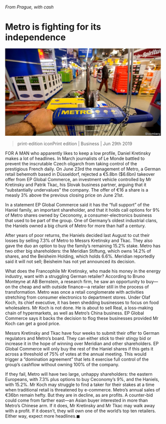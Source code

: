 ###### From Prague, with cash

# Metro is fighting for its independence 

![image](images/20190629_wbp504.jpg) 

> print-edition iconPrint edition | Business | Jun 29th 2019 

FOR A MAN who apparently likes to keep a low profile, Daniel Kretinsky makes a lot of headlines. In March journalists of Le Monde battled to prevent the inscrutable Czech oligarch from taking control of the prestigious French daily. On June 23rd the management of Metro, a German retail behemoth based in Düsseldorf, rejected a €5.8bn ($6.6bn) takeover offer from EP Global Commerce, an investment vehicle controlled by Mr Kretinsky and Patrik Tkac, his Slovak business partner, arguing that it “substantially undervalues” the company. The offer of €16 a share is a measly 3% above the previous closing price on June 21st. 

In a statement EP Global Commerce said it has the “full support” of the Haniel family, an important shareholder, and that it holds call options for 9% of Metro shares owned by Ceconomy, a consumer-electronics business that used to be part of the group. One of Germany’s oldest industrial clans, the Haniels owned a big chunk of Metro for more than half a century. 

After years of poor returns, the Haniels decided last August to cut their losses by selling 7.3% of Metro to Messrs Kretinsky and Tkac. They also gave the duo an option to buy the family’s remaining 15.2% stake. Metro has two other big shareholders: the Meridian Stiftung, which owns 14.2% of shares, and the Beisheim Holding, which holds 6.6%. Meridian reportedly said it will not sell; Beisheim has not yet announced its decision. 

What does the Francophile Mr Kretinsky, who made his money in the energy industry, want with a struggling German retailer? According to Bruno Monteyne at AB Bernstein, a research firm, he saw an opportunity to buy—on the cheap and with outside finance—a retailer still in the process of transformation. Metro was once a retail conglomerate with activities stretching from consumer electronics to department stores. Under Olaf Koch, its chief executive, it has been shedding businesses to focus on food wholesalers. Mr Koch is not done. He is about to sell Real, a loss-making chain of hypermarkets, as well as Metro’s China business. EP Global Commerce says it backs the decision to flog these businesses provided Mr Koch can get a good price. 

Messrs Kretinsky and Tkac have four weeks to submit their offer to German regulators and Metro’s board. They can either stick to their stingy bid or increase it in the hope of winning over Meridian and other shareholders. EP Global Commerce will only buy the rest of the Haniel shares if this gets it across a threshold of 75% of votes at the annual meeting. This would trigger a “domination agreement” that lets it exercise full control of the group’s cashflow without owning 100% of the company. 

If they fail, Metro will have two large, unhappy shareholders: the eastern Europeans, with 7.3% plus options to buy Ceconomy’s 9%, and the Haniels, with 15.2%. Mr Koch may struggle to find a taker for their stakes at a time when traditional retail is threatened by e-commerce. Metro’s annual sales of €36bn remain hefty. But they are in decline, as are profits. A counter-bid could come from farther east—an Asian buyer interested in more than Metro’s Chinese arm. If it does, Mr Kretinsky and Mr Tkac may walk away with a profit. If it doesn’t, they will own one of the world’s top ten retailers. Either way, expect more headlines.◼ 

